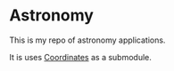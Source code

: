# Astronomy

This is my repo of astronomy applications.

It is uses [Coordinates](https://github.com/lrmcfarland/Coordinates) as a submodule.

